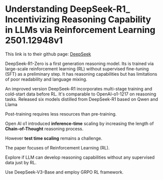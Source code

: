 # Understanding DeepSeek-R1_ Incentivizing Reasoning Capability in LLMs via  Reinforcement Learning 2501.12948v1

This link is to their github page: [DeepSeek](https://github.com/deepseek-ai/DeepSeek-Math)

DeepSeek-R1-Zero is a first generation reasoning model.
Its is trained via large-scale reinforcement learning (RL) without supervised fine-tuning (SFT) as a preliminary step.
It has reasoning capabilities but has limitations of poor readability and language mixing.

An improved version DeepSeek-R1 incorporates multi-stage training and cold-start data before RL. It's comparable to OpenAI-o1-1217 on reasoning tasks.
Released six models distilled from DeepSeek-R1 based on Qwen and Llama

Post-training requires less resources than pre-training.

Open AI o1 introduced **inference-time** scaling by increasing the length of **Chain-of-Thought** reasoning process.

However **test time scaling** remains a challenge. 

The paper focuses of Reinforcement Learning (RL).

Explore if LLM can develop reasoning capabilities without any supervised data just by RL.

Use DeepSeek-V3-Base and employ GRPO RL framework.





